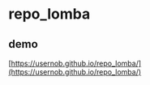 # repo_lomba

## demo

[https://usernob.github.io/repo_lomba/](https://usernob.github.io/repo_lomba/)
